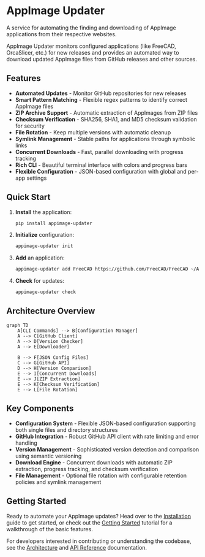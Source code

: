 # AppImage Updater

A service for automating the finding and downloading of AppImage applications from their respective websites.

AppImage Updater monitors configured applications (like FreeCAD, OrcaSlicer, etc.) for new releases and provides an automated way to download updated AppImage files from GitHub releases and other sources.

## Features

- **Automated Updates** - Monitor GitHub repositories for new releases
- **Smart Pattern Matching** - Flexible regex patterns to identify correct AppImage files
- **ZIP Archive Support** - Automatic extraction of AppImages from ZIP files
- **Checksum Verification** - SHA256, SHA1, and MD5 checksum validation for security
- **File Rotation** - Keep multiple versions with automatic cleanup
- **Symlink Management** - Stable paths for applications through symbolic links  
- **Concurrent Downloads** - Fast, parallel downloading with progress tracking
- **Rich CLI** - Beautiful terminal interface with colors and progress bars
- **Flexible Configuration** - JSON-based configuration with global and per-app settings

## Quick Start

1. **Install** the application:
   ```bash
   pip install appimage-updater
   ```

2. **Initialize** configuration:
   ```bash
   appimage-updater init
   ```

3. **Add** an application:
   ```bash
   appimage-updater add FreeCAD https://github.com/FreeCAD/FreeCAD ~/Applications/FreeCAD
   ```

4. **Check** for updates:
   ```bash
   appimage-updater check
   ```

## Architecture Overview

```mermaid
graph TD
    A[CLI Commands] --> B[Configuration Manager]
    A --> C[GitHub Client]
    A --> D[Version Checker]
    A --> E[Downloader]
    
    B --> F[JSON Config Files]
    C --> G[GitHub API]
    D --> H[Version Comparison]
    E --> I[Concurrent Downloads]
    E --> J[ZIP Extraction]
    E --> K[Checksum Verification]
    E --> L[File Rotation]
```

## Key Components

- **Configuration System** - Flexible JSON-based configuration supporting both single files and directory structures
- **GitHub Integration** - Robust GitHub API client with rate limiting and error handling
- **Version Management** - Sophisticated version detection and comparison using semantic versioning
- **Download Engine** - Concurrent downloads with automatic ZIP extraction, progress tracking, and checksum verification
- **File Management** - Optional file rotation with configurable retention policies and symlink management

## Getting Started

Ready to automate your AppImage updates? Head over to the [Installation](installation.md) guide to get started, or check out the [Getting Started](getting-started.md) tutorial for a walkthrough of the basic features.

For developers interested in contributing or understanding the codebase, see the [Architecture](architecture.md) and [API Reference](reference/appimage_updater/index.md) documentation.
